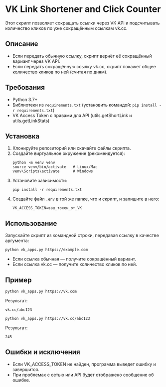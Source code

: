 
# VK Link Shortener and Click Counter

Этот скрипт позволяет сокращать ссылки через VK API и подсчитывать количество кликов по уже сокращённым ссылкам vk.cc.

## Описание

- Если передать обычную ссылку, скрипт вернёт её сокращённый вариант через VK API.
- Если передать сокращённую ссылку vk.cc, скрипт покажет общее количество кликов по ней (считая по дням).

## Требования

- Python 3.7+
- Библиотеки из `requirements.txt` (установить командой: `pip install -r requirements.txt`)
- VK Access Token с правами для API (utils.getShortLink и utils.getLinkStats)

## Установка

1. Клонируйте репозиторий или скачайте файлы скрипта.
2. Создайте виртуальное окружение (рекомендуется):
   ```
   python -m venv venv
   source venv/bin/activate   # Linux/Mac
   venv\Scripts\activate      # Windows
   ```
3. Установите зависимости:
   ```
   pip install -r requirements.txt
   ```
4. Создайте файл `.env` в той же папке, что и скрипт, и запишите в него:
   ```
   VK_ACCESS_TOKEN=ваш_токен_от_VK
   ```

## Использование

Запускайте скрипт из командной строки, передавая ссылку в качестве аргумента:

```
python vk_apps.py https://example.com
```

- Если ссылка обычная — получите сокращённый вариант.
- Если ссылка vk.cc — получите количество кликов по ней.

## Пример

```
python vk_apps.py https://vk.com
```

Результат:

```
vk.cc/abc123
```

```
python vk_apps.py https://vk.cc/abc123
```

Результат:

```
245
```

## Ошибки и исключения

- Если VK_ACCESS_TOKEN не найден, программа выведет ошибку и завершится.
- При проблемах с сетью или API будет отображено сообщение об ошибке.
